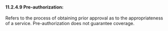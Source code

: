 #### 11.2.4.9 Pre-authorization: 

Refers to the process of obtaining prior approval as to the appropriateness of a service. Pre-authorization does not guarantee coverage.
